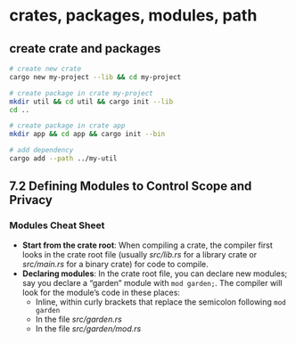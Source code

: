 # crates, packages, modules, path

## create crate and packages

```bash
# create new crate
cargo new my-project --lib && cd my-project

# create package in crate my-project
mkdir util && cd util && cargo init --lib
cd ..

# create package in crate app
mkdir app && cd app && cargo init --bin

# add dependency
cargo add --path ../my-util
```

## 7.2 Defining Modules to Control Scope and Privacy

### Modules Cheat Sheet

- **Start from the crate root**: When compiling a crate, the compiler first looks in the crate root file (usually *src/lib.rs* for a library crate or *src/main.rs* for a binary crate) for code to compile.
- **Declaring modules**: In the crate root file, you can declare new modules; say you declare a “garden” module with `mod garden;`. The compiler will look for the module’s code in these places:
  - Inline, within curly brackets that replace the semicolon following `mod garden`
  - In the file *src/garden.rs*
  - In the file *src/garden/mod.rs*